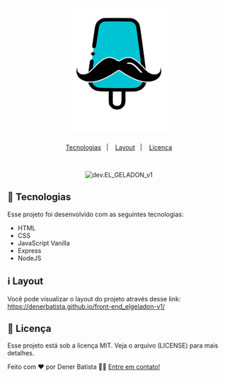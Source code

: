 <h1 align="center">
  <img alt="EL_GELADON_v1" title="EL_GELADON_v1" src="./assets/images/logo.svg" width="220px" />
</h1>

<p align="center">
  <a href="#-tecnologias">Tecnologias</a>&nbsp;&nbsp;&nbsp;|&nbsp;&nbsp;&nbsp;
  <a href="#information_source-Layout">Layout</a>&nbsp;&nbsp;&nbsp;|&nbsp;&nbsp;&nbsp;  
  <a href="#memo-licença">Licença</a>
</p>

<br>

<p align="center">
  <img alt="dev.EL_GELADON_v1" src="https://cdn.discordapp.com/attachments/947324026236330018/975582281659990056/68747470733a2f2f63646e2e646973636f72646170702e636f.png" wimage.pngidth="100%">
</p>

## 🚀 Tecnologias

Esse projeto foi desenvolvido com as seguintes tecnologias:

- HTML
- CSS
- JavaScript Vanilla
- Express
- NodeJS

## :information_source: Layout
 
Você pode visualizar o layout do projeto através desse link: https://denerbatista.github.io/front-end_elgeladon-v1/

## :memo: Licença

Esse projeto está sob a licença MIT. Veja o arquivo (LICENSE) para mais detalhes.

Feito com ❤️ por Dener Batista 👋🏽 [Entre em contato!](https://www.linkedin.com/in/dener-gomes-batista-83894168/)
